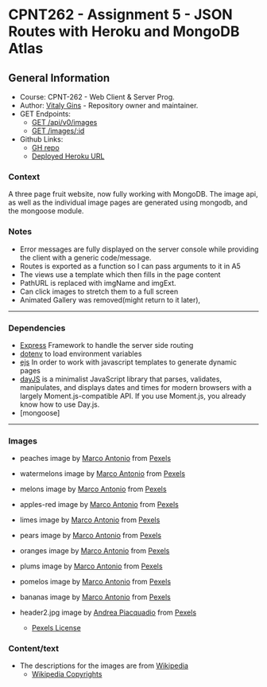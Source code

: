 # CPNT262 - Assignment 5 - JSON Routes with Heroku and MongoDB Atlas

## General Information

- Course: CPNT-262 - Web Client & Server Prog.
- Author: [Vitaly Gins](https://github.com/gvitaly87) - Repository owner and maintainer.
- GET Endpoints:
  - [GET /api/v0/images](https://vit-cpnt-262-a5.herokuapp.com/api/v0/images)
  - [GET /images/:id](https://vit-cpnt-262-a5.herokuapp.com/images/3)
- Github Links:
  - [GH repo](https://github.com/gvitaly87/cpnt262-a5)
  - [Deployed Heroku URL](https://vit-cpnt-262-a5.herokuapp.com/)

### Context

A three page fruit website, now fully working with MongoDB. The image api, as well as the individual image pages are generated using mongodb, and the mongoose module.

### Notes

- Error messages are fully displayed on the server console while providing the client with a generic code/message.
- Routes is exported as a function so I can pass arguments to it in A5
- The views use a template which then fills in the page content
- PathURL is replaced with imgName and imgExt.
- Can click images to stretch them to a full screen
- Animated Gallery was removed(might return to it later),

---

### Dependencies

- [Express](https://www.npmjs.com/package/express) Framework to handle the server side routing
- [dotenv](https://www.npmjs.com/package/dotenv) to load environment variables
- [ejs](https://www.npmjs.com/package/ejs) In order to work with javascript templates to generate dynamic pages
- [dayJS](https://www.npmjs.com/package/dayjs) is a minimalist JavaScript library that parses, validates, manipulates, and displays dates and times for modern browsers with a largely Moment.js-compatible API. If you use Moment.js, you already know how to use Day.js.
- [mongoose]

---

### Images

- peaches image by [Marco Antonio](https://www.pexels.com/@victorino) from [Pexels](https://www.pexels.com/photo/bunch-of-peach-2363356/)
- watermelons image by [Marco Antonio](https://www.pexels.com/@victorino) from [Pexels](https://www.pexels.com/photo/watermelons-2288692/)
- melons image by [Marco Antonio](https://www.pexels.com/@victorino) from [Pexels](https://www.pexels.com/photo/4136869/)
- apples-red image by [Marco Antonio](https://www.pexels.com/@victorino) from [Pexels](https://www.pexels.com/photo/4136829/)
- limes image by [Marco Antonio](https://www.pexels.com/@victorino) from [Pexels](https://www.pexels.com/photo/4136712/)
- pears image by [Marco Antonio](https://www.pexels.com/@victorino) from [Pexels](https://www.pexels.com/photo/2288697/)
- oranges image by [Marco Antonio](https://www.pexels.com/@victorino) from [Pexels](https://www.pexels.com/photo/oranges-2288683/)
- plums image by [Marco Antonio](https://www.pexels.com/@victorino) from [Pexels](https://www.pexels.com/photo/2288686/)
- pomelos image by [Marco Antonio](https://www.pexels.com/@victorino) from [Pexels](https://www.pexels.com/photo/yello-fruits-lot-2286781/)
- bananas image by [Marco Antonio](https://www.pexels.com/@victorino) from [Pexels](https://www.pexels.com/photo/2286775/)
- header2.jpg image by [Andrea Piacquadio](https://www.pexels.com/@olly) from [Pexels](https://www.pexels.com/photo/photo-of-women-eating-watermelon-3760053/)

  - [Pexels License](https://www.pexels.com/license/)

### Content/text

- The descriptions for the images are from [Wikipedia](https://en.wikipedia.org/)
  - [Wikipedia Copyrights](https://en.wikipedia.org/wiki/Wikipedia:Copyrights)
